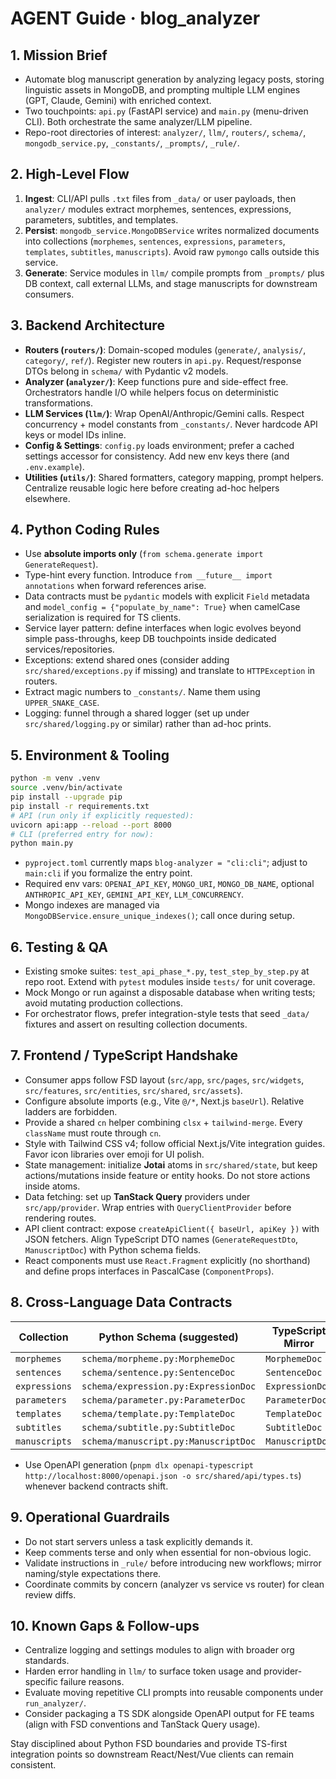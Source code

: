 # AGENT Guide · blog_analyzer

## 1. Mission Brief
- Automate blog manuscript generation by analyzing legacy posts, storing linguistic assets in MongoDB, and prompting multiple LLM engines (GPT, Claude, Gemini) with enriched context.
- Two touchpoints: `api.py` (FastAPI service) and `main.py` (menu-driven CLI). Both orchestrate the same analyzer/LLM pipeline.
- Repo-root directories of interest: `analyzer/`, `llm/`, `routers/`, `schema/`, `mongodb_service.py`, `_constants/`, `_prompts/`, `_rule/`.

## 2. High-Level Flow
1. **Ingest**: CLI/API pulls `.txt` files from `_data/` or user payloads, then `analyzer/` modules extract morphemes, sentences, expressions, parameters, subtitles, and templates.
2. **Persist**: `mongodb_service.MongoDBService` writes normalized documents into collections (`morphemes`, `sentences`, `expressions`, `parameters`, `templates`, `subtitles`, `manuscripts`). Avoid raw `pymongo` calls outside this service.
3. **Generate**: Service modules in `llm/` compile prompts from `_prompts/` plus DB context, call external LLMs, and stage manuscripts for downstream consumers.

## 3. Backend Architecture
- **Routers (`routers/`)**: Domain-scoped modules (`generate/`, `analysis/`, `category/`, `ref/`). Register new routers in `api.py`. Request/response DTOs belong in `schema/` with Pydantic v2 models.
- **Analyzer (`analyzer/`)**: Keep functions pure and side-effect free. Orchestrators handle I/O while helpers focus on deterministic transformations.
- **LLM Services (`llm/`)**: Wrap OpenAI/Anthropic/Gemini calls. Respect concurrency + model constants from `_constants/`. Never hardcode API keys or model IDs inline.
- **Config & Settings**: `config.py` loads environment; prefer a cached settings accessor for consistency. Add new env keys there (and `.env.example`).
- **Utilities (`utils/`)**: Shared formatters, category mapping, prompt helpers. Centralize reusable logic here before creating ad-hoc helpers elsewhere.

## 4. Python Coding Rules
- Use **absolute imports only** (`from schema.generate import GenerateRequest`).
- Type-hint every function. Introduce `from __future__ import annotations` when forward references arise.
- Data contracts must be `pydantic` models with explicit `Field` metadata and `model_config = {"populate_by_name": True}` when camelCase serialization is required for TS clients.
- Service layer pattern: define interfaces when logic evolves beyond simple pass-throughs, keep DB touchpoints inside dedicated services/repositories.
- Exceptions: extend shared ones (consider adding `src/shared/exceptions.py` if missing) and translate to `HTTPException` in routers.
- Extract magic numbers to `_constants/`. Name them using `UPPER_SNAKE_CASE`.
- Logging: funnel through a shared logger (set up under `src/shared/logging.py` or similar) rather than ad-hoc prints.

## 5. Environment & Tooling
```bash
python -m venv .venv
source .venv/bin/activate
pip install --upgrade pip
pip install -r requirements.txt
# API (run only if explicitly requested):
uvicorn api:app --reload --port 8000
# CLI (preferred entry for now):
python main.py
```
- `pyproject.toml` currently maps `blog-analyzer = "cli:cli"`; adjust to `main:cli` if you formalize the entry point.
- Required env vars: `OPENAI_API_KEY`, `MONGO_URI`, `MONGO_DB_NAME`, optional `ANTHROPIC_API_KEY`, `GEMINI_API_KEY`, `LLM_CONCURRENCY`.
- Mongo indexes are managed via `MongoDBService.ensure_unique_indexes()`; call once during setup.

## 6. Testing & QA
- Existing smoke suites: `test_api_phase_*.py`, `test_step_by_step.py` at repo root. Extend with `pytest` modules inside `tests/` for unit coverage.
- Mock Mongo or run against a disposable database when writing tests; avoid mutating production collections.
- For orchestrator flows, prefer integration-style tests that seed `_data/` fixtures and assert on resulting collection documents.

## 7. Frontend / TypeScript Handshake
- Consumer apps follow FSD layout (`src/app`, `src/pages`, `src/widgets`, `src/features`, `src/entities`, `src/shared`, `src/assets`).
- Configure absolute imports (e.g., Vite `@/*`, Next.js `baseUrl`). Relative ladders are forbidden.
- Provide a shared `cn` helper combining `clsx` + `tailwind-merge`. Every `className` must route through `cn`.
- Style with Tailwind CSS v4; follow official Next.js/Vite integration guides. Favor icon libraries over emoji for UI polish.
- State management: initialize **Jotai** atoms in `src/shared/state`, but keep actions/mutations inside feature or entity hooks. Do not store actions inside atoms.
- Data fetching: set up **TanStack Query** providers under `src/app/provider`. Wrap entries with `QueryClientProvider` before rendering routes.
- API client contract: expose `createApiClient({ baseUrl, apiKey })` with JSON fetchers. Align TypeScript DTO names (`GenerateRequestDto`, `ManuscriptDoc`) with Python schema fields.
- React components must use `React.Fragment` explicitly (no shorthand) and define props interfaces in PascalCase (`ComponentProps`).

## 8. Cross-Language Data Contracts
| Collection | Python Schema (suggested) | TypeScript Mirror |
| --- | --- | --- |
| `morphemes` | `schema/morpheme.py:MorphemeDoc` | `MorphemeDoc` | 
| `sentences` | `schema/sentence.py:SentenceDoc` | `SentenceDoc` |
| `expressions` | `schema/expression.py:ExpressionDoc` | `ExpressionDoc` |
| `parameters` | `schema/parameter.py:ParameterDoc` | `ParameterDoc` |
| `templates` | `schema/template.py:TemplateDoc` | `TemplateDoc` |
| `subtitles` | `schema/subtitle.py:SubtitleDoc` | `SubtitleDoc` |
| `manuscripts` | `schema/manuscript.py:ManuscriptDoc` | `ManuscriptDoc` |
- Use OpenAPI generation (`pnpm dlx openapi-typescript http://localhost:8000/openapi.json -o src/shared/api/types.ts`) whenever backend contracts shift.

## 9. Operational Guardrails
- Do not start servers unless a task explicitly demands it.
- Keep comments terse and only when essential for non-obvious logic.
- Validate instructions in `_rule/` before introducing new workflows; mirror naming/style expectations there.
- Coordinate commits by concern (analyzer vs service vs router) for clean review diffs.

## 10. Known Gaps & Follow-ups
- Centralize logging and settings modules to align with broader org standards.
- Harden error handling in `llm/` to surface token usage and provider-specific failure reasons.
- Evaluate moving repetitive CLI prompts into reusable components under `run_analyzer/`.
- Consider packaging a TS SDK alongside OpenAPI output for FE teams (align with FSD conventions and TanStack Query usage).

Stay disciplined about Python FSD boundaries and provide TS-first integration points so downstream React/Nest/Vue clients can remain consistent.
